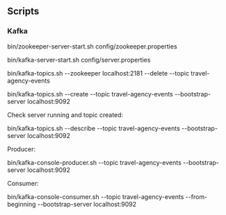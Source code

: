 ## Scripts

### Kafka

  bin/zookeeper-server-start.sh config/zookeeper.properties

  bin/kafka-server-start.sh config/server.properties

  bin/kafka-topics.sh --zookeeper localhost:2181 --delete --topic travel-agency-events

  bin/kafka-topics.sh --create --topic travel-agency-events --bootstrap-server localhost:9092

Check server running and topic created:

  bin/kafka-topics.sh --describe --topic travel-agency-events --bootstrap-server localhost:9092

Producer:

  bin/kafka-console-producer.sh --topic travel-agency-events --bootstrap-server localhost:9092

Consumer:

  bin/kafka-console-consumer.sh --topic travel-agency-events --from-beginning --bootstrap-server localhost:9092
